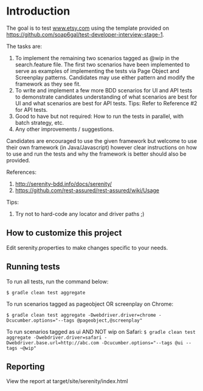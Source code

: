 # Introduction
The goal is to test www.etsy.com using the template provided on https://github.com/soap6gal/test-developer-interview-stage-1. 
 
The tasks are:
 
1. To implement the remaining two scenarios tagged as @wip in the search.feature file. The first two scenarios have been implemented to serve as examples of implementing the tests via Page Object and Screenplay patterns. Candidates may use either pattern and modify the framework as they see fit.
2. To write and implement a few more BDD scenarios for UI and API tests to demonstrate candidates understanding of what scenarios are best for UI and what scenarios are best for API tests. Tips: Refer to Reference #2 for API tests.
3. Good to have but not required: How to run the tests in parallel, with batch strategy, etc.
4. Any other improvements / suggestions. 
 
Candidates are encouraged to use the given framework but welcome to use their own framework (in Java/Javascript) however clear instructions on how to use and run the tests and why the framework is better should also be provided.

References:
1. http://serenity-bdd.info/docs/serenity/
2. https://github.com/rest-assured/rest-assured/wiki/Usage

Tips: 
1. Try not to hard-code any locator and driver paths ;)

## How to customize this project
 
Edit serenity.properties to make changes specific to your needs.

## Running tests

To run all tests, run the command below:

`$ gradle clean test aggregate`

To run scenarios tagged as pageobject OR screenplay on Chrome: 

`$ gradle clean test aggregate -Dwebdriver.driver=chrome -Dcucumber.options="--tags @pageobject,@screenplay"` 

To run scenarios tagged as ui AND NOT wip on Safari: 
`$ gradle clean test aggregate -Dwebdriver.driver=safari -Dwebdriver.base.url=http://abc.com -Dcucumber.options="--tags @ui --tags ~@wip"`

## Reporting

View the report at target/site/serenity/index.html


